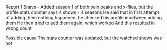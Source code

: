 Report 1
Snavs - 
Added season 1 of both twin peaks and x-files, but the profile stats counter says 4 shows - 4 seasons
He said that in first attempt of adding them nothing happened, he checked his profile inbetween adding them
He then tried to add them again, which worked
And this resulted in wrong count

Possible cause
The stats counter was updated, but the watched shows was not